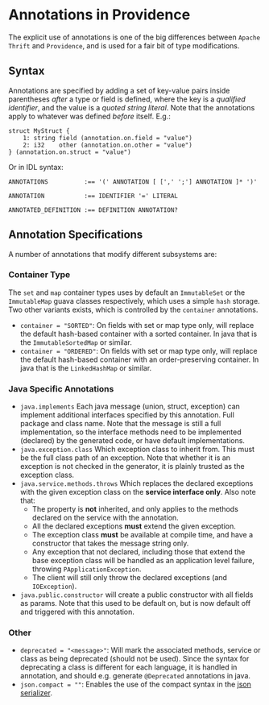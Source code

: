 Annotations in Providence
=========================

The explicit use of annotations is one of the big differences
between `Apache Thrift` and `Providence`, and is used for a fair
bit of type modifications.

## Syntax

Annotations are specified by adding a set of key-value pairs inside
parentheses *after* a type or field is defined, where the key is a
*qualified identifier*, and the value is a *quoted string literal*.
Note that the annotations apply to whatever was defined *before* itself.
E.g.:

```thrift
struct MyStruct {
    1: string field (annotation.on.field = "value")
    2: i32    other (annotation.on.other = "value")
} (annotation.on.struct = "value")
```

Or in IDL syntax:

```
ANNOTATIONS          :== '(' ANNOTATION [ [',' ';'] ANNOTATION ]* ')'

ANNOTATION           :== IDENTIFIER '=' LITERAL

ANNOTATED_DEFINITION :== DEFINITION ANNOTATION?
```

## Annotation Specifications

A number of annotations that modify different subsystems are:

### Container Type

The `set` and `map` container types uses by default an `ImmutableSet` or the
`ImmutableMap` guava classes respectively, which uses a simple `hash` storage.
Two other variants exists, which is controlled by the `container` annotations.

* `container = "SORTED"`: On fields with set or map type only, will replace the
  default hash-based container with a sorted container. In java that is the
  `ImmutableSortedMap` or similar.
* `container = "ORDERED"`: On fields with set or map type only, will replace the
  default hash-based container with an order-preserving container. In java that
  is the `LinkedHashMap` or similar.

### Java Specific Annotations

* `java.implements` Each java message (union, struct, exception) can implement
  additional interfaces specified by this annotation. Full package and class name.
  Note that the message is still a full implementation, so the interface methods
  need to be implemented (declared) by the generated code, or have default
  implementations.
* `java.exception.class` Which exception class to inherit from. This must be the
  full class path of an exception. Note that whether it is an exception is not
  checked in the generator, it is plainly trusted as the exception class.
* `java.service.methods.throws` Which replaces the declared exceptions with the
  given exception class on the **service interface only**. Also note that:
    - The property is **not** inherited, and only applies to the methods declared on
      the service with the annotation.
    - All the declared exceptions **must** extend the given exception.
    - The exception class **must** be available at compile time, and have a
      constructor that takes the message string only.
    - Any exception that not declared, including those that extend the base exception
      class will be handled as an application level failure, throwing
      `PApplicationException`.
    - The client will still only throw the declared exceptions (and `IOException`).
* `java.public.constructor` will create a public constructor with all fields as
  params. Note that this used to be default on, but is now default off and triggered
  with this annotation.

### Other

- `deprecated = "<message>"`: Will mark the associated methods, service or class as
  being deprecated (should not be used). Since the syntax for deprecating a class
  is different for each language, it is handled in annotation, and should e.g.
  generate `@Deprecated` annotations in java.
- `json.compact = ""`: Enables the use of the compact syntax in the
  [json serializer](serializer-json.html).
